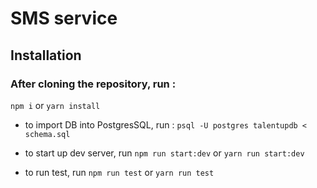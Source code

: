 # SMS service

## Installation
### After cloning the repository, run :
`npm i` or `yarn install`

- to import DB into PostgresSQL, run :
`psql -U postgres talentupdb < schema.sql`

- to start up dev server, run
`npm run start:dev` or `yarn run start:dev`

- to run test, run
`npm run test` or `yarn run test`


